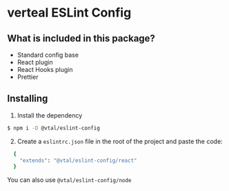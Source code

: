 # verteal ESLint Config

## What is included in this package?
- Standard config base
- React plugin
- React Hooks plugin
- Prettier

## Installing
1. Install the dependency
```bash
$ npm i -D @vtal/eslint-config
```

2. Create a `eslintrc.json` file in the root of the project and paste the code:
```bash
  {
    "extends": "@vtal/eslint-config/react"
  }
```
You can also use `@vtal/eslint-config/node`
